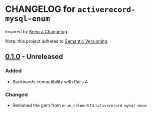 # CHANGELOG for `activerecord-mysql-enum`

Inspired by [Keep a Changelog](https://keepachangelog.com/en/1.0.0/).

Note: this project adheres to [Semantic Versioning](https://semver.org/spec/v2.0.0.html).

## [0.1.0] - Unreleased
### Added
- Backwards compatibility with Rails 4

### Changed
- Renamed the gem from `enum_column3` to `activerecord-mysql-enum`

[0.1.0]: https://github.com/Invoca/activerecord-mysql-enum/tree/0.1.0
